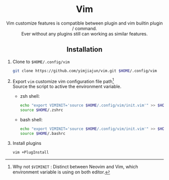 <div align="center"> <h1> Vim </h1> </div>

<div align="center">
Vim customize features is compatible between plugin and vim builtin plugin / command.<br>
Ever without any plugins still can working as similar features.<br>
</div>

<div align="center"> <h2> Installation </h2> </div>

1. Clone to `$HOME/.config/vim`

    ```bash
    git clone https://github.com/yimjiajun/vim.git $HOME/.config/vim
    ```

2. Export `vim` customize vim configuration file path[^1]<br>
   Source the script to active the environment variable.

    * zsh shell:

      ```bash
      echo "export VIMINIT='source $HOME/.config/vim/init.vim'" >> $HOME/.zshrc
      source $HOME/.zshrc
      ```

    * bash shell:

      ```bash
      echo "export VIMINIT='source $HOME/.config/vim/init.vim'" >> $HOME/.bash_aliases
      source $HOME/.bashrc
      ```

3. Install plugins

    ```bash
    vim +PlugInstall
    ```

[^1]: Why not `$VIMINIT` : Distinct between Neovim and Vim, which environment variable is using on both editor.
